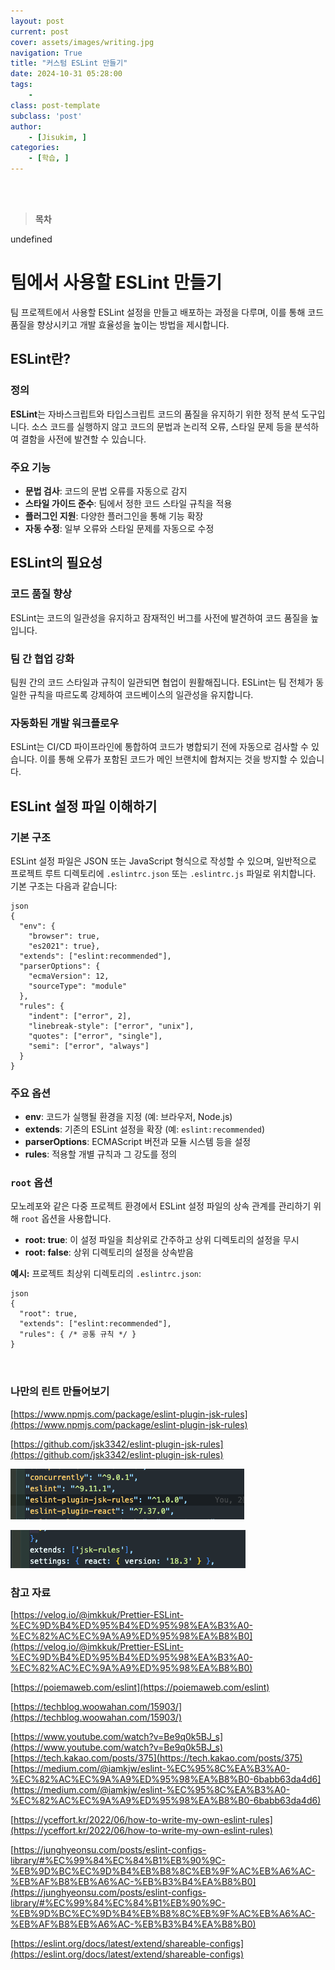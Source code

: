 ```yaml
---
layout: post
current: post
cover: assets/images/writing.jpg
navigation: True
title: "커스텀 ESLint 만들기"
date: 2024-10-31 05:28:00
tags:
    - 
class: post-template
subclass: 'post'
author: 
    - [Jisukim, ]
categories:
    - [학습, ]
---
```

<br><br>

> **목차**

undefined
# 팀에서 사용할 ESLint 만들기


 팀 프로젝트에서 사용할 ESLint 설정을 만들고 배포하는 과정을 다루며, 이를 통해 코드 품질을 향상시키고 개발 효율성을 높이는 방법을 제시합니다.


## ESLint란?


### 정의


**ESLint**는 자바스크립트와 타입스크립트 코드의 품질을 유지하기 위한 정적 분석 도구입니다. 소스 코드를 실행하지 않고 코드의 문법과 논리적 오류, 스타일 문제 등을 분석하여 결함을 사전에 발견할 수 있습니다.


### 주요 기능

- **문법 검사**: 코드의 문법 오류를 자동으로 감지
- **스타일 가이드 준수**: 팀에서 정한 코드 스타일 규칙을 적용
- **플러그인 지원**: 다양한 플러그인을 통해 기능 확장
- **자동 수정**: 일부 오류와 스타일 문제를 자동으로 수정

## ESLint의 필요성


### 코드 품질 향상


ESLint는 코드의 일관성을 유지하고 잠재적인 버그를 사전에 발견하여 코드 품질을 높입니다.


### 팀 간 협업 강화


팀원 간의 코드 스타일과 규칙이 일관되면 협업이 원활해집니다. ESLint는 팀 전체가 동일한 규칙을 따르도록 강제하여 코드베이스의 일관성을 유지합니다.


### 자동화된 개발 워크플로우


ESLint는 CI/CD 파이프라인에 통합하여 코드가 병합되기 전에 자동으로 검사할 수 있습니다. 이를 통해 오류가 포함된 코드가 메인 브랜치에 합쳐지는 것을 방지할 수 있습니다.


## ESLint 설정 파일 이해하기


### 기본 구조


ESLint 설정 파일은 JSON 또는 JavaScript 형식으로 작성할 수 있으며, 일반적으로 프로젝트 루트 디렉토리에 `.eslintrc.json` 또는 `.eslintrc.js` 파일로 위치합니다. 기본 구조는 다음과 같습니다:



```
json
{
  "env": {
    "browser": true,
    "es2021": true},
  "extends": ["eslint:recommended"],
  "parserOptions": {
    "ecmaVersion": 12,
    "sourceType": "module"
  },
  "rules": {
    "indent": ["error", 2],
    "linebreak-style": ["error", "unix"],
    "quotes": ["error", "single"],
    "semi": ["error", "always"]
  }
}

```



### 주요 옵션

- **env**: 코드가 실행될 환경을 지정 (예: 브라우저, Node.js)
- **extends**: 기존의 ESLint 설정을 확장 (예: `eslint:recommended`)
- **parserOptions**: ECMAScript 버전과 모듈 시스템 등을 설정
- **rules**: 적용할 개별 규칙과 그 강도를 정의

### `root` 옵션


모노레포와 같은 다중 프로젝트 환경에서 ESLint 설정 파일의 상속 관계를 관리하기 위해 `root` 옵션을 사용합니다.

- **root: true**: 이 설정 파일을 최상위로 간주하고 상위 디렉토리의 설정을 무시
- **root: false**: 상위 디렉토리의 설정을 상속받음

**예시:** 프로젝트 최상위 디렉토리의 `.eslintrc.json`:



```
json
{
  "root": true,
  "extends": ["eslint:recommended"],
  "rules": { /* 공통 규칙 */ }
}



```



### 나만의 린트 만들어보기


[https://www.npmjs.com/package/eslint-plugin-jsk-rules](https://www.npmjs.com/package/eslint-plugin-jsk-rules)


[https://github.com/jsk3342/eslint-plugin-jsk-rules](https://github.com/jsk3342/eslint-plugin-jsk-rules)


![0](/upload/2024-10-31-커스텀_ESLint_만들기.md/0.png)


![1](/upload/2024-10-31-커스텀_ESLint_만들기.md/1.png)


### 참고 자료


[https://velog.io/@imkkuk/Prettier-ESLint-%EC%9D%B4%ED%95%B4%ED%95%98%EA%B3%A0-%EC%82%AC%EC%9A%A9%ED%95%98%EA%B8%B0](https://velog.io/@imkkuk/Prettier-ESLint-%EC%9D%B4%ED%95%B4%ED%95%98%EA%B3%A0-%EC%82%AC%EC%9A%A9%ED%95%98%EA%B8%B0)


[https://poiemaweb.com/eslint](https://poiemaweb.com/eslint)


[https://techblog.woowahan.com/15903/](https://techblog.woowahan.com/15903/)


[https://www.youtube.com/watch?v=Be9q0k5BJ_s](https://www.youtube.com/watch?v=Be9q0k5BJ_s)
[https://tech.kakao.com/posts/375](https://tech.kakao.com/posts/375)
[https://medium.com/@iamkjw/eslint-%EC%95%8C%EA%B3%A0-%EC%82%AC%EC%9A%A9%ED%95%98%EA%B8%B0-6babb63da4d6](https://medium.com/@iamkjw/eslint-%EC%95%8C%EA%B3%A0-%EC%82%AC%EC%9A%A9%ED%95%98%EA%B8%B0-6babb63da4d6)


[https://yceffort.kr/2022/06/how-to-write-my-own-eslint-rules](https://yceffort.kr/2022/06/how-to-write-my-own-eslint-rules)


[https://junghyeonsu.com/posts/eslint-configs-library/#%EC%99%84%EC%84%B1%EB%90%9C-%EB%9D%BC%EC%9D%B4%EB%B8%8C%EB%9F%AC%EB%A6%AC-%EB%AF%B8%EB%A6%AC-%EB%B3%B4%EA%B8%B0](https://junghyeonsu.com/posts/eslint-configs-library/#%EC%99%84%EC%84%B1%EB%90%9C-%EB%9D%BC%EC%9D%B4%EB%B8%8C%EB%9F%AC%EB%A6%AC-%EB%AF%B8%EB%A6%AC-%EB%B3%B4%EA%B8%B0)


[https://eslint.org/docs/latest/extend/shareable-configs](https://eslint.org/docs/latest/extend/shareable-configs)

